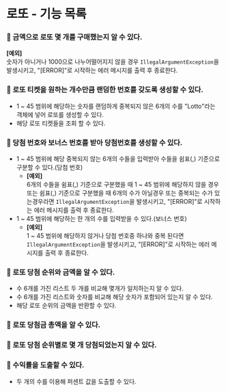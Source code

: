 # 로또 - 기능 목록
### 🎯 금액으로 로또 몇 개를 구매했는지 알 수 있다.
__[예외]__</br>
    숫자가 아니거나 1000으로 나누어떨어지지 않을 경우 `IllegalArgumentException`을 발생시키고, "[ERROR]"로 시작하는 에러 메시지를 출력 후 종료한다.
### 🎯 로또 티켓을 원하는 개수만큼 랜덤한 번호를 갖도록 생성할 수 있다.  
- 1 ~ 45 범위에 해당하는 숫자를 랜덤하게 중복되지 않은 6개의 수를 "Lotto"라는 객체에 넣어 로또를 생성할 수 있다.
- 해당 로또 티켓들을 조회 할 수 있다.
### 🎯 당첨 번호와 보너스 번호를 받아 당첨번호를 생성할 수 있다.
- 1 ~ 45 범위에 해당 중복되지 않는 6개의 수들을 입력받아 수들을 쉼표(,) 기준으로 구분할 수 있다.(당첨 번호)
  - __[예외]__</br>
      6개의 수들을 쉼표(,) 기준으로 구분했을 때 1 ~ 45 범위에 해당하지 않을 경우 또는 쉼표(,) 기준으로 구분했을 때 6개의 수가 아닐경우 또는 중복되는 수가 있는경우라면 `IllegalArgumentException`을 발생시키고, "[ERROR]"로 시작하는 에러 메시지를 출력 후 종료한다.
- 1 ~ 45 범위에 해당하는 한 개의 수를 입력받을 수 있다.(보너스 번호)
  - __[예외]__ </br>
      1 ~ 45 범위에 해당하지 않거나 당첨 번호중 하나와 중복 된다면 `IllegalArgumentException`을 발생시키고, "[ERROR]"로 시작하는 에러 메시지를 출력 후 종료한다.
### 🎯 로또 당첨 순위와 금액을 알 수 있다.
- 수 6개를 가진 리스트 두 개를 비교해 몇개가 일치하는지 알 수 있다.
- 수 6개를 가진 리스트와 숫자를 비교해 해당 숫자가 포함되어 있는지 알 수 있다.
- 해당 로또 순위의 금액을 반환할 수 있다.
### 🎯 로또 당첨금 총액을 알 수 있다.
### 🎯 로또 당첨 순위별로 몇 개 당첨되었는지 알 수 있다.
### 🎯 수익률을 도출할 수 있다.
- 두 개의 수를 이용해 퍼센트 값을 도출할 수 있다.
